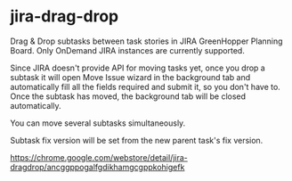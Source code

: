 jira-drag-drop
==============

Drag & Drop subtasks between task stories in JIRA GreenHopper Planning Board. 
Only OnDemand JIRA instances are currently supported.

Since JIRA doesn't provide API for moving tasks yet, 
once you drop a subtask it will open Move Issue wizard in the background tab and automatically 
fill all the fields required and submit it, so you don't have to. 
Once the subtask has moved, the background tab will be closed automatically. 

You can move several subtasks simultaneously.

Subtask fix version will be set from the new parent task's fix version.

https://chrome.google.com/webstore/detail/jira-dragdrop/ancggppogalfgdikhamgcgppkohigefk
